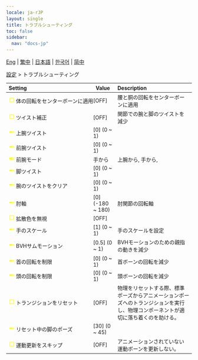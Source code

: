 ```yaml
---
locale: ja-rJP
layout: single
title: トラブルシューティング
toc: false
sidebar:
  nav: "docs-jp"
---
```

[Eng](/dancexr/menu/2025.4/actor/troubleshooting) | [繁中](/tw/dancexr/menu/2025.4/actor/troubleshooting) | [日本語](/jp/dancexr/menu/2025.4/actor/troubleshooting) | [한국어](/kr/dancexr/menu/2025.4/actor/troubleshooting) | [简中](/zh/dancexr/menu/2025.4/actor/troubleshooting)

[設定](../menu#設定) > トラブルシューティング



| Setting | Value | Description |
| :--- | --- | :--- |
|<nobr>![check_off icon](/images/icon/ic_check_off.png) 体の回転をセンターボーンに適用</nobr>| [OFF] | 腰と胴の回転をセンターボーンに適用
|<nobr>![check_off icon](/images/icon/ic_check_off.png) ツイスト補正</nobr>| [OFF] | 関節での腕と脚のツイストを減少
|<nobr>![slider icon](/images/icon/ic_slider.png) 上腕ツイスト</nobr>| [0] (0 ~ 1) | 
|<nobr>![slider icon](/images/icon/ic_slider.png) 前腕ツイスト</nobr>| [0] (0 ~ 1) | 
|<nobr>![toggle_on icon](/images/icon/ic_toggle_on.png) 前腕モード</nobr>| 手から | 上腕から, 手から, 
|<nobr>![slider icon](/images/icon/ic_slider.png) 脚ツイスト</nobr>| [0] (0 ~ 1) | 
|<nobr>![slider icon](/images/icon/ic_slider.png) 腕のツイストをクリア</nobr>| [0] (0 ~ 1) | 
|<nobr>![slider icon](/images/icon/ic_slider.png) 肘軸</nobr>| [0] (-180 ~ 180) | 肘関節の回転軸
|<nobr>![check_off icon](/images/icon/ic_check_off.png) 拡散色を無視</nobr>| [OFF] | 
|<nobr>![slider icon](/images/icon/ic_slider.png) 手のスケール</nobr>| [1] (0 ~ 1) | 手のスケールを設定
|<nobr>![slider icon](/images/icon/ic_slider.png) BVHサムモーション</nobr>| [0.5] (0 ~ 1) | BVHモーションのための親指の動きを減少
|<nobr>![slider icon](/images/icon/ic_slider.png) 首の回転を制限</nobr>| [0] (0 ~ 1) | 首ボーンの回転を減少
|<nobr>![slider icon](/images/icon/ic_slider.png) 頭の回転を制限</nobr>| [0] (0 ~ 1) | 頭ボーンの回転を減少
|<nobr>![check_off icon](/images/icon/ic_check_off.png) トランジションをリセット</nobr>| [OFF] | 物理をリセットする際、標準ポーズからアニメーションポーズへのトランジションを実行し、物理コンポーネントが適切に落ち着くのを助ける。
|<nobr>![slider icon](/images/icon/ic_slider.png) リセット中の脚のポーズ</nobr>| [30] (0 ~ 45) | 
|<nobr>![check_off icon](/images/icon/ic_check_off.png) 運動更新をスキップ</nobr>| [OFF] | アニメーションされていない運動ボーンを更新しない。
